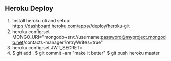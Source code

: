 ## Heroku Deploy

1. Install heroku cli and setup: https://dashboard.heroku.com/apps/<myproject-name>/deploy/heroku-git
2. heroku config:set MONGO_URI="mongodb+srv://username:password@myproject.mongodb.net/contacts-manager?retryWrites=true"
3. heroku config:set JWT_SECRET=<your-secret>
4.  $ git add .
    $ git commit -am "make it better"
    $ git push heroku master